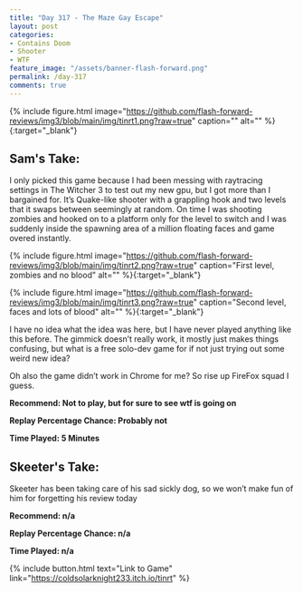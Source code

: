 ```yaml
---
title: "Day 317 - The Maze Gay Escape"
layout: post
categories:
- Contains Doom
- Shooter
- WTF
feature_image: "/assets/banner-flash-forward.png"
permalink: /day-317
comments: true
---
```


{% include figure.html image="https://github.com/flash-forward-reviews/img3/blob/main/img/tinrt1.png?raw=true" caption="" alt="" %}{:target="_blank"}
 
## Sam's Take:

I only picked this game because I had been messing with raytracing settings in The Witcher 3 to test out my new gpu, but I got more than I bargained for. It’s Quake-like shooter with a grappling hook and two levels that it swaps between seemingly at random. On time I was shooting zombies and hooked on to a platform only for the level to switch and I was suddenly inside the spawning area of a million floating faces and game overed instantly.

{% include figure.html image="https://github.com/flash-forward-reviews/img3/blob/main/img/tinrt2.png?raw=true" caption="First level, zombies and no blood" alt="" %}{:target="_blank"}

{% include figure.html image="https://github.com/flash-forward-reviews/img3/blob/main/img/tinrt3.png?raw=true" caption="Second level, faces and lots of blood" alt="" %}{:target="_blank"}

I have no idea what the idea was here, but I have never played anything like this before. The gimmick doesn’t really work, it mostly just makes things confusing, but what is a free solo-dev game for if not just trying out some weird new idea?

Oh also the game didn’t work in Chrome for me? So rise up FireFox squad I guess.

**Recommend: Not to play, but for sure to see wtf is going on**

**Replay Percentage Chance: Probably not**

**Time Played: 5 Minutes**

## Skeeter's Take:

Skeeter has been taking care of his sad sickly dog, so we won’t make fun of him for forgetting his review today

**Recommend: n/a**

**Replay Percentage Chance: n/a**

**Time Played: n/a**

{% include button.html text="Link to Game" link="https://coldsolarknight233.itch.io/tinrt" %}